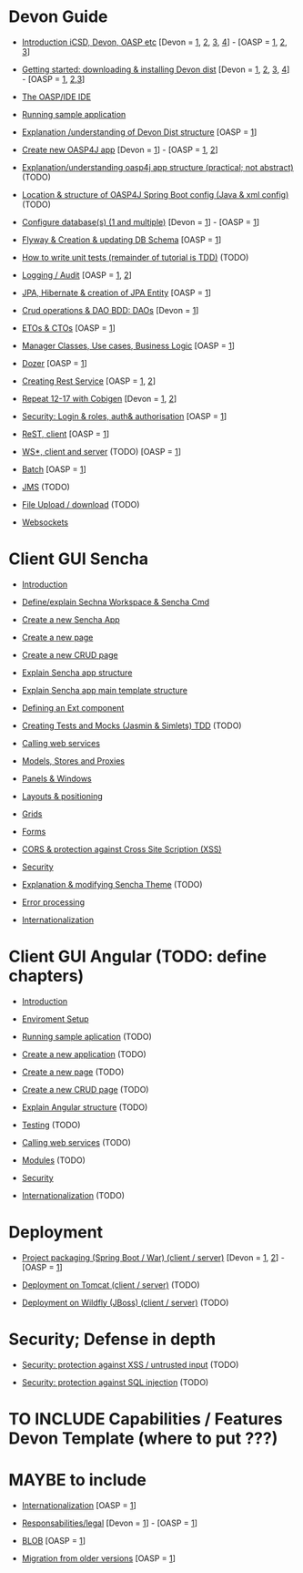 # Devon Guide

- [Introduction iCSD, Devon, OASP etc](https://github.com/devonfw/devon/wiki/devon-guide-introduction) [Devon = [1](https://github.com/devonfw/devon/wiki/tutorial-devon-introduction), [2](https://github.com/devonfw/devon/wiki/tutorial-devon-documentation), [3](https://github.com/devonfw/devon/wiki/tutorial-devon-modules), [4](https://github.com/devonfw/devon/wiki/tutorial-introduction)] - [OASP = [1](https://github.com/oasp/oasp4j/wiki), [2](https://github.com/oasp/oasp4j/wiki/architecture), [3](https://github.com/oasp/oasp4j/wiki/tutorial-introduction)]

- [Getting started: downloading & installing Devon dist](https://github.com/devonfw/devon/wiki/devon-guide-getting-started) [Devon = [1](https://github.com/devonfw/devon/wiki/tutorial-devon-documentation), [2](https://github.com/devonfw/devon/wiki/tutorial-environment), [3](https://github.com/devonfw/devon/wiki/tutorial-sample), [4](https://github.com/devonfw/devon/wiki/tutorial-components)] - [OASP = [1](https://github.com/oasp/oasp4j/wiki/oasp-ide-setup), [2](https://github.com/oasp/oasp4j/wiki/coding-tools),[3](https://github.com/oasp/oasp4j/wiki/oasp-Deploy-&-Run-OASP-locally)]

- [The OASP/IDE IDE](https://github.com/devonfw/devon/wiki/devon-guide-ide)

- [Running sample application](https://github.com/devonfw/devon/wiki/devon-guide-running-sample-application)

- [Explanation /understanding of Devon Dist structure](https://github.com/devonfw/devon/wiki/devon-guide-devon-structure)  [OASP = [1](https://github.com/oasp/oasp4j/wiki/tutorial-sample)]

- [Create new OASP4J app](https://github.com/devonfw/devon/wiki/devon-guide-newapp) [Devon = [1](https://github.com/devonfw/devon/wiki/tutorial-newapp)] - [OASP = [1](https://github.com/oasp/oasp4j/wiki/tutorial-newapp), [2](https://github.com/oasp/oasp4j/wiki/oasp-Deploy-&-Run-OASP-locally)]

- [Explanation/understanding oasp4j app structure (practical; not abstract)](https://github.com/devonfw/devon/wiki/devon-guide-oasp-app-structure) (TODO) 

- [Location & structure of OASP4J Spring Boot config (Java & xml config)](https://github.com/devonfw/devon/wiki/devon-guide-oasp-spring-config) (TODO) 

- [Configure database(s) (1 and multiple)](https://github.com/devonfw/devon/wiki/devon-guide-configure-database) [Devon = [1](https://github.com/devonfw/devon/wiki/Database-Configuration-Guide)] - [OASP = [1](https://github.com/oasp/oasp4j/wiki/guide-database-migration)]

- [Flyway & Creation & updating DB Schema](https://github.com/devonfw/devon/wiki/devon-guide-flyway) [OASP = [1](https://github.com/oasp/oasp4j/wiki/guide-database-migration)]

- [How to write unit tests (remainder of tutorial is TDD)](https://github.com/devonfw/devon/wiki/devon-guide-unit-test) (TODO) 

- [Logging / Audit](https://github.com/devonfw/devon/wiki/devon-guide-logging-audit) [OASP = [1](https://github.com/oasp/oasp4j/wiki/guide-auditing), [2](https://github.com/oasp/oasp4j/wiki/guide-logging)]

- [JPA, Hibernate & creation of JPA Entity](https://github.com/devonfw/devon/wiki/devon-guide-dataaccess-layer) [OASP = [1](https://github.com/oasp/oasp4j/wiki/guide-dataaccess-layer)]

- [Crud operations & DAO BDD: DAOs](https://github.com/devonfw/devon/wiki/devon-guide-crud) [Devon = [1](https://github.com/devonfw/devon/wiki/tutorial-crud)]

- [ETOs & CTOs](https://github.com/devonfw/devon/wiki/devon-guide-transferobject) [OASP = [1](https://github.com/oasp/oasp4j/wiki/guide-transferobject)]

- [Manager Classes, Use cases, Business Logic](https://github.com/devonfw/devon/wiki/devon-guide-logic-layer) [OASP = [1](https://github.com/oasp/oasp4j/wiki/guide-logic-layer)]

- [Dozer](https://github.com/devonfw/devon/wiki/devon-guide-dozer) [OASP = [1](https://github.com/oasp/oasp4j/wiki/guide-beanmapping)]

- [Creating Rest Service](https://github.com/devonfw/devon/wiki/devon-guide-creating-rest-service) [OASP = [1](https://github.com/oasp/oasp4j/wiki/decision-service-framework), [2](https://github.com/oasp/oasp4j/wiki/guide-service-layer)]

- [Repeat 12-17 with Cobigen](https://github.com/devonfw/devon/wiki/devon-guide-cobigen) [Devon = [1](https://github.com/devonfw/devon/wiki/tutorial-devon-generator), [2](https://github.com/devonfw/tools-cobigen/wiki/CobiGen)]

- [Security: Login & roles, auth& authorisation](https://github.com/devonfw/devon/wiki/devon-guide-security) [OASP = [1](https://github.com/oasp/oasp4j/wiki/guide-security)]

- [ReST, client](https://github.com/devonfw/devon/wiki/devon-guide-rest-client) [OASP = [1](https://github.com/oasp/oasp4j/wiki/guide-service-layer#rest)]

- [WS*, client and server](https://github.com/devonfw/devon/wiki/devon-guide-ws-client-server) (TODO) [OASP = [1](https://github.com/oasp/oasp4j/wiki/decision-service-framework)]

- [Batch](https://github.com/devonfw/devon/wiki/devon-guide-batch-layer) [OASP = [1](https://github.com/oasp/oasp4j/wiki/guide-batch-layer)]

- [JMS](https://github.com/devonfw/devon/wiki/devon-guide-jms) (TODO) 

- [File Upload / download](https://github.com/devonfw/devon/wiki/devon-guide-file-update-download) (TODO) 

- [Websockets](https://github.com/devonfw/devon/wiki/devon-guide-websockets) 


# Client GUI Sencha

- [Introduction](https://github.com/devonfw/devon/wiki/devon-guide-sencha-introduction)

- [Define/explain Sechna Workspace & Sencha Cmd](https://github.com/devonfw/devon/wiki/devon-guide-sencha-workspace-cmd)

- [Create a new Sencha App](https://github.com/devonfw/devon/wiki/devon-guide-sencha-newapp)

- [Create a new page](https://github.com/devonfw/devon/wiki/devon-guide-sencha-page)

- [Create a new CRUD page](https://github.com/devonfw/devon/wiki/devon-guide-sencha-crud)

- [Explain Sencha app structure](https://github.com/devonfw/devon/wiki/devon-guide-sencha-app-structure) 

- [Explain Sencha app main template structure](https://github.com/devonfw/devon/wiki/devon-guide-sencha-app-maintemplate)

- [Defining an Ext component](https://github.com/devonfw/devon/wiki/devon-guide-sencha-define-ext-component) 

- [Creating Tests and Mocks (Jasmin & Simlets) TDD](https://github.com/devonfw/devon/wiki/devon-guide-sencha-creating-tests-mocks) (TODO) 

- [Calling web services](https://github.com/devonfw/devon/wiki/devon-guide-sencha-calling-web-service)

- [Models, Stores and Proxies](https://github.com/devonfw/devon/wiki/devon-guide-sencha-models-stores-proxies) 

- [Panels & Windows](https://github.com/devonfw/devon/wiki/devon-guide-sencha-panels-windows)

- [Layouts & positioning](https://github.com/devonfw/devon/wiki/devon-guide-sencha-layouts-positioning)

- [Grids](https://github.com/devonfw/devon/wiki/devon-guide-sencha-grids)

- [Forms](https://github.com/devonfw/devon/wiki/devon-guide-sencha-forms)

- [CORS & protection against Cross Site Scription (XSS)](https://github.com/devonfw/devon/wiki/devon-guide-sencha-cors) 

- [Security](https://github.com/devonfw/devon/wiki/devon-guide-sencha-security)

- [Explanation & modifying Sencha Theme](https://github.com/devonfw/devon/wiki/devon-guide-sencha-theme) (TODO) 

- [Error processing](https://github.com/devonfw/devon/wiki/devon-guide-sencha-error-processing)

- [Internationalization](https://github.com/devonfw/devon/wiki/devon-guide-sencha-i18n)

# Client GUI Angular (TODO: define chapters) 

- [Introduction](https://github.com/devonfw/devon/wiki/devon-guide-angular-introduction) 

- [Enviroment Setup](https://github.com/devonfw/devon/wiki/devon-guide-angular-enviroment-setup) 

- [Running sample aplication](https://github.com/devonfw/devon/wiki/devon-guide-angular-sample-application) (TODO)

- [Create a new application](https://github.com/devonfw/devon/wiki/devon-guide-angular-newapp) (TODO)

- [Create a new page](https://github.com/devonfw/devon/wiki/devon-guide-angular-newpage) (TODO)

- [Create a new CRUD page](https://github.com/devonfw/devon/wiki/devon-guide-angular-crud) (TODO)

- [Explain Angular structure](https://github.com/devonfw/devon/wiki/devon-guide-angular-structure) (TODO)

- [Testing](https://github.com/devonfw/devon/wiki/devon-guide-angular-testing) (TODO)
 
- [Calling web services](https://github.com/devonfw/devon/wiki/devon-guide-angular-services) (TODO)

- [Modules](https://github.com/devonfw/devon/wiki/devon-guide-angular-modules) (TODO)

- [Security](https://github.com/devonfw/devon/wiki/devon-guide-angular-security)
 
- [Internationalization](https://github.com/devonfw/devon/wiki/devon-guide-angular-i18n) (TODO)

# Deployment

- [Project packaging (Spring Boot / War) (client / server)](https://github.com/devonfw/devon/wiki/devon-guide-project-packaging) [Devon = [1](https://github.com/devonfw/devon/wiki/tutorial-packaging), [2](https://github.com/devonfw/devon/wiki/tutorial-devon-jspackaging)] - [OASP = [1](https://github.com/oasp/oasp4j/wiki/tutorial-packaging)]

- [Deployment on Tomcat (client / server)](https://github.com/devonfw/devon/wiki/devon-guide-deployment-tomcat) (TODO) 

- [Deployment on Wildfly (JBoss) (client / server)](https://github.com/devonfw/devon/wiki/devon-guide-deployment-wildfly) (TODO) 


# Security; Defense in depth

- [Security: protection against XSS / untrusted input](https://github.com/devonfw/devon/wiki/devon-guide-security-protection-ageinst-xss-untrused) (TODO) 

- [Security: protection against SQL injection](https://github.com/devonfw/devon/wiki/devon-guide-security-protection-ageinst-sql-injection) (TODO) 


# TO INCLUDE Capabilities / Features Devon Template  (where to put ???)


# MAYBE to include

- [Internationalization](https://github.com/devonfw/devon/wiki/devon-guide-i18n) [OASP = [1](https://github.com/oasp/oasp4j/wiki/guide-i18n)]

- [Responsabilities/legal](https://github.com/devonfw/devon/wiki/devon-guide-responsabilities) [Devon = [1](https://github.com/devonfw/devon/wiki/devon-responsibilities)] - [OASP = [1](http://oasp.github.io/terms-of-use.html)]

- [BLOB](https://github.com/devonfw/devon/wiki/devon-guide-blob-support) [OASP = [1](https://github.com/oasp/oasp4j/wiki/guide-BLOB-support)]

- [Migration from older versions](https://github.com/devonfw/devon/wiki/devon-guide-migration-from-oasp4j-1.5.0-to-2.0.0)  [OASP = [1](https://github.com/oasp/oasp4j/wiki/Migration-Guide-from-OASP4j-1.5.0-to-OASP4j-2.0.0)]